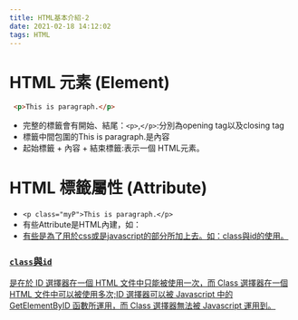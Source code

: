 ```yaml
---
title: HTML基本介紹-2
date: 2021-02-18 14:12:02
tags: HTML
---
```


# HTML 元素 (Element)
```html
 <p>This is paragraph.</p>
```

* 完整的標籤會有開始、結尾：`<p>`,`</p>`:分別為opening tag以及closing tag
* 標籤中間包圍的This is paragraph.是內容
* 起始標籤 + 內容 + 結束標籤:表示一個 HTML元素。

# HTML 標籤屬性 (Attribute)
* `<p class="myP">This is paragraph.</p>`
* 有些Attribute是HTML內建，如：<a href="./first.html">
* 有些是為了用於css或是javascript的部分所加上去。如：class與id的使用。

###  `class`與`id`
是在於 ID 選擇器在一個 HTML 文件中只能被使用一次，而 Class 選擇器在一個 HTML 文件中可以被使用多次;ID 選擇器可以被 Javascript 中的 GetElementByID 函數所運用，而 Class 選擇器無法被 Javascript 運用到。
